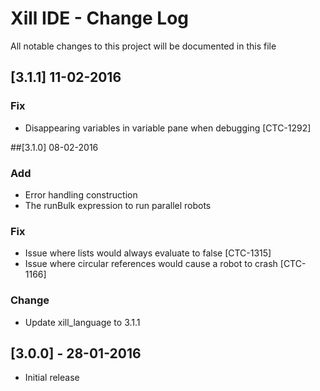 # Xill IDE - Change Log
All notable changes to this project will be documented in this file

## [3.1.1] 11-02-2016

### Fix
- Disappearing variables in variable pane when debugging [CTC-1292]

##[3.1.0] 08-02-2016

### Add
- Error handling construction
- The runBulk expression to run parallel robots

### Fix
- Issue where lists would always evaluate to false [CTC-1315]
- Issue where circular references would cause a robot to crash [CTC-1166]

### Change
- Update xill_language to 3.1.1

## [3.0.0] - 28-01-2016
 - Initial release
